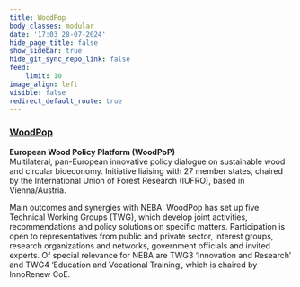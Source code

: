 ```yaml
---
title: WoodPop
body_classes: modular
date: '17:03 28-07-2024'
hide_page_title: false
show_sidebar: true
hide_git_sync_repo_link: false
feed:
    limit: 10
image_align: left
visible: false
redirect_default_route: true
---
```


### [WoodPop](https://woodpop.eu/)
**European Wood Policy Platform (WoodPoP)**<br />
Multilateral, pan-European innovative policy dialogue on sustainable wood and circular bioeconomy. Initiative liaising with 27 member states, chaired by the International Union of Forest Research (IUFRO), based in Vienna/Austria.

Main outcomes and synergies with NEBA: WoodPop has set up five Technical Working Groups (TWG), which develop joint activities, recommendations and policy solutions on specific matters. Participation is open to representatives from public and private sector, interest groups, research organizations and networks, government officials and invited experts. Of special relevance for NEBA are TWG3 ‘Innovation and Research’ and TWG4 ‘Education and Vocational Training’, which is chaired by InnoRenew CoE.
